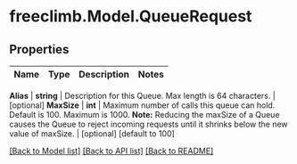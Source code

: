 # freeclimb.Model.QueueRequest



## Properties

Name | Type | Description | Notes
------------ | ------------- | ------------- | -------------

**Alias** | **string** | Description for this Queue. Max length is 64 characters. | [optional] 
**MaxSize** | **int** | Maximum number of calls this queue can hold. Default is 100. Maximum is 1000. **Note:** Reducing the maxSize of a Queue causes the Queue to reject incoming requests until it shrinks below the new value of maxSize. | [optional] [default to 100]


 [[Back to Model list]](../README.md#documentation-for-models) [[Back to API list]](../README.md#documentation-for-api-endpoints) [[Back to README]](../README.md)



